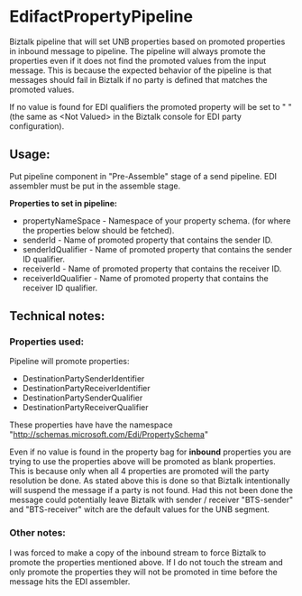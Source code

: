 # EdifactPropertyPipeline #

Biztalk pipeline that will set UNB properties based on promoted properties in inbound message to pipeline. The pipeline will always promote the properties even if it does not find the promoted values from the input message. This is because
the expected behavior of the pipeline is that messages should fail in Biztalk if no party is defined that matches the promoted values.

If no value is found for EDI qualifiers the promoted property will be set to " " (the same as \<Not Valued\> in the Biztalk console for EDI party configuration).

## Usage: ##

Put pipeline component in "Pre-Assemble" stage of a send pipeline. EDI assembler must be put in the assemble stage. 

**Properties to set in pipeline:**

* propertyNameSpace - Namespace of your property schema. (for where the properties below should be fetched).
* senderId - Name of promoted property that contains the sender ID.
* senderIdQualifier - Name of promoted property that contains the sender ID qualifier.
* receiverId - Name of promoted property that contains the receiver ID.
* receiverIdQualifier - Name of promoted property that contains the receiver ID qualifier.

## Technical notes: ##

### Properties used: ###

Pipeline will promote properties:

* DestinationPartySenderIdentifier
* DestinationPartyReceiverIdentifier
* DestinationPartySenderQualifier
* DestinationPartyReceiverQualifier
 
These properties have have the namespace "http://schemas.microsoft.com/Edi/PropertySchema"

Even if no value is found in the property bag for **inbound** properties you are trying to use the properties above will be
promoted as blank properties. This is because only when all 4 properties are promoted will the party resolution be done. As
stated above this is done so that Biztalk intentionally will suspend the message if a party is not found. Had this not been done
the message could potentially leave Biztalk with sender / receiver "BTS-sender" and "BTS-receiver" witch are the default values for
the UNB segment.

### Other notes: ###

I was forced to make a copy of the inbound stream to force Biztalk to promote the properties mentioned above. If I do not 
touch the stream and only promote the properties they will not be promoted in time before the message hits the EDI assembler.


